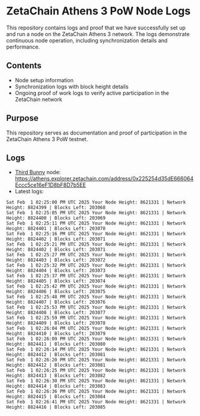 # ZetaChain Athens 3 PoW Node Logs
This repository contains logs and proof that we have successfully set up and run a node on the ZetaChain Athens 3 network. The logs demonstrate continuous node operation, including synchronization details and performance.

## Contents
- Node setup information
- Synchronization logs with block height details
- Ongoing proof of work logs to verify active participation in the ZetaChain network

## Purpose
This repository serves as documentation and proof of participation in the ZetaChain Athens 3 PoW testnet.

## Logs

- [Third Bunny](https://thirdbunny.xyz/) node: https://athens.explorer.zetachain.com/address/0x225254d35dE666064Eccc5ce16eF1D8bF8D7b5EE
- Latest logs:
```
Sat Feb  1 02:25:00 PM UTC 2025 Your Node Height: 8621331 | Network Height: 8824399 | Blocks Left: 203068
Sat Feb  1 02:25:05 PM UTC 2025 Your Node Height: 8621331 | Network Height: 8824400 | Blocks Left: 203069
Sat Feb  1 02:25:11 PM UTC 2025 Your Node Height: 8621331 | Network Height: 8824401 | Blocks Left: 203070
Sat Feb  1 02:25:16 PM UTC 2025 Your Node Height: 8621331 | Network Height: 8824402 | Blocks Left: 203071
Sat Feb  1 02:25:21 PM UTC 2025 Your Node Height: 8621331 | Network Height: 8824402 | Blocks Left: 203071
Sat Feb  1 02:25:27 PM UTC 2025 Your Node Height: 8621331 | Network Height: 8824403 | Blocks Left: 203072
Sat Feb  1 02:25:32 PM UTC 2025 Your Node Height: 8621331 | Network Height: 8824404 | Blocks Left: 203073
Sat Feb  1 02:25:37 PM UTC 2025 Your Node Height: 8621331 | Network Height: 8824405 | Blocks Left: 203074
Sat Feb  1 02:25:42 PM UTC 2025 Your Node Height: 8621331 | Network Height: 8824406 | Blocks Left: 203075
Sat Feb  1 02:25:48 PM UTC 2025 Your Node Height: 8621331 | Network Height: 8824407 | Blocks Left: 203076
Sat Feb  1 02:25:53 PM UTC 2025 Your Node Height: 8621331 | Network Height: 8824408 | Blocks Left: 203077
Sat Feb  1 02:25:59 PM UTC 2025 Your Node Height: 8621331 | Network Height: 8824409 | Blocks Left: 203078
Sat Feb  1 02:26:04 PM UTC 2025 Your Node Height: 8621331 | Network Height: 8824410 | Blocks Left: 203079
Sat Feb  1 02:26:09 PM UTC 2025 Your Node Height: 8621331 | Network Height: 8824411 | Blocks Left: 203080
Sat Feb  1 02:26:14 PM UTC 2025 Your Node Height: 8621331 | Network Height: 8824412 | Blocks Left: 203081
Sat Feb  1 02:26:20 PM UTC 2025 Your Node Height: 8621331 | Network Height: 8824412 | Blocks Left: 203081
Sat Feb  1 02:26:25 PM UTC 2025 Your Node Height: 8621331 | Network Height: 8824413 | Blocks Left: 203082
Sat Feb  1 02:26:30 PM UTC 2025 Your Node Height: 8621331 | Network Height: 8824414 | Blocks Left: 203083
Sat Feb  1 02:26:36 PM UTC 2025 Your Node Height: 8621331 | Network Height: 8824415 | Blocks Left: 203084
Sat Feb  1 02:26:41 PM UTC 2025 Your Node Height: 8621331 | Network Height: 8824416 | Blocks Left: 203085
```
